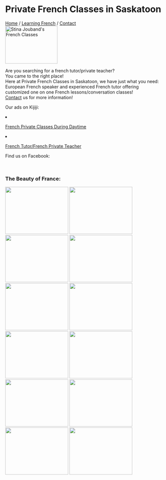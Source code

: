 <!DOCTYPE html> 
<html> 

<head>
  <title>Private French Classes in Saskatoon</title>
  <meta name="description" content="French private teacher/tutor in Saskatoon, for a fun and easy way to learn French!">
  <link rel="stylesheet" href="style.css">
</head>

<body>
  
  <h1>Private French Classes in Saskatoon</h1>
  
  <nav>
   <a href="file:///C:/Users/Famille/Desktop/DemoWeb/Main%20Page.html">Home</a>
   <a>/</a>
   <a href="file:///C:/Users/Famille/Desktop/DemoWeb/Learn%20French.html">Learning French</a>
   <a>/</a>
   <a href="file:///C:/Users/Famille/Desktop/DemoWeb/Contact.html">Contact</a>
  </nav>

<section>
    <img src="https://scontent-b-sea.xx.fbcdn.net/hphotos-xpa1/v/t1.0-9/10346368_729155743833266_8566292879509799471_n.png?oh=b005d296ceaae8ee2ce57f355831806c&oe=555112CC" height="120" width="166" alt="Stina Jouband's French Classes"></a>

  <p>Are you searching for a french tutor/private teacher?<br>You came to the right place!<br>Here at <p1>Private French Classes in Saskatoon</p1>, we have just what you need:<br>European French speaker and experienced French tutor offering customized one on one French lessons/conversation classes!<br><a href="file:///C:/Users/Famille/Desktop/DemoWeb/Contact.html">Contact</a> us for more information!</p>


   <p><a> Our ads on Kijiji:</a></p>
   <li><p><a href="http://www.kijiji.ca/v-view-details.html?adId=582423344&siteLocale=en_CA">French Private Classes During Daytime</a></p></li>
   <li><p><a href="http://www.kijiji.ca/v-view-details.html?adId=580956505"> French Tutor/French Private Teacher</a></p></li>

<p><a>Find us on Facebook:</a></p>
   <!-- Facebook Badge START --><a href="https://www.facebook.com/stina.g.jouband" title="" style="font-family: &quot;lucida grande&quot;,tahoma,verdana,arial,sans-serif; font-size: 11px; font-variant: normal; font-style: normal; font-weight: normal; color: #3B5998; text-decoration: none;" target="_TOP"></a><br /><a href="https://www.facebook.com/stina.g.jouband" target="_TOP"><img class="img" src="https://badge.facebook.com/badge/728854777196696.1895.921444587.png" style="border: 0px;" alt="" /></a><br /><a href="https://fr-fr.facebook.com/advertising" title="Cr&#xe9;ez votre propre badge&#xa0;!" style="font-family: &quot;lucida grande&quot;,tahoma,verdana,arial,sans-serif; font-size: 11px; font-variant: normal; font-style: normal; font-weight: normal; color: #3B5998; text-decoration: none;" target="_TOP"></a><!-- Facebook Badge END -->

<h3>The Beauty of France:</h3>
<script>
<SCRIPT LANGUAGE="JavaScript">
var num=1
img1 = new Image ()
img1.src = "http://videos-mdr.com/wp-content/uploads/2014/09/base-jump-du-haut-Tour-Eiffel-paris-saut-parachute-champs-de-mars-incroyable.jpg"
img2 = new Image ()
img2.src = "http://s3.amazonaws.com/production.reserve123/images/product/113-5.jpg"
img3 = new Image ()
img3.src = "http://1.bp.blogspot.com/-kuX1WlVoM8s/UIOOjgoOrzI/AAAAAAAABaM/zqHe-jCBdNA/s1600/p1.jpg"
img4 = new Image ()
img4.src = "http://www.ealuxe.com/wp-content/uploads/2013/08/url.jpeg" 
img5 = new Image ()
img5.src = "http://www.jackygallery.com/images/Water%20Lilies%20by%20Claude%20Monet%20OSA098.jpg"
img6 = new Image ()
img6.src = "http://www.deshow.net/d/file/travel/2009-06/france-landscape-602-6.jpg"
img7 = new Image ()
img7.src ="http://www.bestourism.com/img/items/big/1143/France_France-landscape_4198.jpg"
img8 = new Image ()
img8.src = "http://img.1.im6.fr/05773420-photo-jardins-et-fontaine-de-versailles.jpg"
img9 = new Image ()
img9.src ="https://acvoice.files.wordpress.com/2012/09/1pain.jpg"
img10 =new Image ()
img10.src ="http://www.nyhabitat.com/blog/wp-content/uploads/2013/04/villefranche-beach-mediterranean-sea-france.jpg"
img11 = new Image ()
img11.src = "http://www.milkmagazine.net/wp-content/uploads/2010/07/france-landscape-602-2.jpg"
img12 = new Image ()
img12.src = "http://voyageur-attitude.fr/wp-content/uploads/2014/03/paysage-calanque-sud-france-.jpg"
</SCRIPT>

<!-- The Image and Form Codes are Below --> 

<LEFT>
<IMG SRC="http://videos-mdr.com/wp-content/uploads/2014/09/base-jump-du-haut-Tour-Eiffel-paris-saut-parachute-champs-de-mars-incroyable.jpg" BORDER=0 HEIGHT="150" WIDTH="200">
<IMG SRC="http://s3.amazonaws.com/production.reserve123/images/product/113-5.jpg" BORDER=0 HEIGHT="150" WIDTH="200">
<IMG SRC="http://1.bp.blogspot.com/-kuX1WlVoM8s/UIOOjgoOrzI/AAAAAAAABaM/zqHe-jCBdNA/s1600/p1.jpg" BORDER=0 HEIGHT="150" WIDTH="200">
<IMG SRC="http://www.ealuxe.com/wp-content/uploads/2013/08/url.jpeg" BORDER=0 HEIGHT="150" WIDTH="200">
<IMG SRC="http://www.jackygallery.com/images/Water%20Lilies%20by%20Claude%20Monet%20OSA098.jpg" BORDER=0 HEIGHT="150" WIDTH="200">
<IMG SRC="http://www.deshow.net/d/file/travel/2009-06/france-landscape-602-6.jpg" BORDER=0 HEIGHT="150" WIDTH="200">
<IMG SRC="http://www.bestourism.com/img/items/big/1143/France_France-landscape_4198.jpg" BORDER=0 HEIGHT="150" WIDTH="200">
<IMG SRC="http://img.1.im6.fr/05773420-photo-jardins-et-fontaine-de-versailles.jpg" BORDER=0 HEIGHT="150" WIDTH="200">
<IMG SRC="https://acvoice.files.wordpress.com/2012/09/1pain.jpg" BORDER=0 HEIGHT="150" WIDTH="200">
<IMG SRC="http://www.nyhabitat.com/blog/wp-content/uploads/2013/04/villefranche-beach-mediterranean-sea-france.jpg" BORDER=0 HEIGHT="150" WIDTH="200">
<IMG SRC="http://www.milkmagazine.net/wp-content/uploads/2010/07/france-landscape-602-2.jpg" BORDER=0 HEIGHT="150" WIDTH="200">
<IMG SRC="http://voyageur-attitude.fr/wp-content/uploads/2014/03/paysage-calanque-sud-france-.jpg" BORDER=0 HEIGHT="150" WIDTH="200">
</script>
</section>

</body>
</html>
